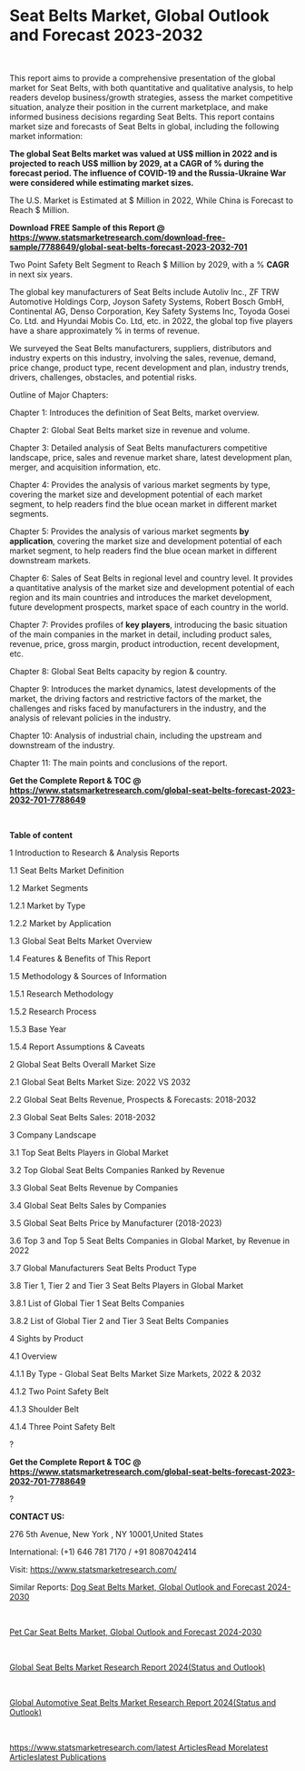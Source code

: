 <h1>Seat Belts Market, Global Outlook and Forecast 2023-2032</h1><br/><p>This report aims to provide a comprehensive presentation of the global market for Seat Belts, with both quantitative and qualitative analysis, to help readers develop business/growth strategies, assess the market competitive situation, analyze their position in the current marketplace, and make informed business decisions regarding Seat Belts. This report contains market size and forecasts of Seat Belts in global, including the following market information:</p>
 
 
 
 <p><strong>The global Seat Belts market was valued at US$ million in 2022 and is projected to reach US$ million by 2029, at a <strong>CAGR</strong> of % during the forecast period. The influence of COVID-19 and the Russia-Ukraine War were considered while estimating market sizes.</strong></p>
 
 
 
 <p>The U.S. Market is Estimated at $ Million in 2022, While China is Forecast to Reach $ Million.</p>
 
 
 
 <p><strong>Download FREE Sample of this Report @ <a href="https://www.statsmarketresearch.com/download-free-sample/7788649/global-seat-belts-forecast-2023-2032-701">https://www.statsmarketresearch.com/download-free-sample/7788649/global-seat-belts-forecast-2023-2032-701</a></strong></p>
 
 
 
 <p>Two Point Safety Belt Segment to Reach $ Million by 2029, with a % <strong>CAGR</strong> in next six years.</p>
 
 
 
 <p>The global key manufacturers of Seat Belts include Autoliv Inc., ZF TRW Automotive Holdings Corp, Joyson Safety Systems, Robert Bosch GmbH, Continental AG, Denso Corporation, Key Safety Systems Inc, Toyoda Gosei Co. Ltd. and Hyundai Mobis Co. Ltd, etc. in 2022, the global top five players have a share approximately % in terms of revenue.</p>
 
 
 
 <p>We surveyed the Seat Belts manufacturers, suppliers, distributors and industry experts on this industry, involving the sales, revenue, demand, price change, product type, recent development and plan, industry trends, drivers, challenges, obstacles, and potential risks.</p>
 
 
 
 <p>Outline of Major Chapters:</p>
 
 
 
 <p>Chapter 1: Introduces the definition of Seat Belts, market overview.</p>
 
 
 
 <p>Chapter 2: Global Seat Belts market size in revenue and volume.</p>
 
 
 
 <p>Chapter 3: Detailed analysis of Seat Belts manufacturers competitive landscape, price, sales and revenue market share, latest development plan, merger, and acquisition information, etc.</p>
 
 
 
 <p>Chapter 4: Provides the analysis of various market segments by type, covering the market size and development potential of each market segment, to help readers find the blue ocean market in different market segments.</p>
 
 
 
 <p>Chapter 5: Provides the analysis of various market segments <strong>by application</strong>, covering the market size and development potential of each market segment, to help readers find the blue ocean market in different downstream markets.</p>
 
 
 
 <p>Chapter 6: Sales of Seat Belts in regional level and country level. It provides a quantitative analysis of the market size and development potential of each region and its main countries and introduces the market development, future development prospects, market space of each country in the world.</p>
 
 
 
 <p>Chapter 7: Provides profiles of <strong>key players</strong>, introducing the basic situation of the main companies in the market in detail, including product sales, revenue, price, gross margin, product introduction, recent development, etc.</p>
 
 
 
 <p>Chapter 8: Global Seat Belts capacity by region & country.</p>
 
 
 
 <p>Chapter 9: Introduces the market dynamics, latest developments of the market, the driving factors and restrictive factors of the market, the challenges and risks faced by manufacturers in the industry, and the analysis of relevant policies in the industry.</p>
 
 
 
 <p>Chapter 10: Analysis of industrial chain, including the upstream and downstream of the industry.</p>
 
 
 
 <p>Chapter 11: The main points and conclusions of the report.</p>
 
 
 
 <div><b>Get the Complete Report & TOC @ <a href="https://www.statsmarketresearch.com/global-seat-belts-forecast-2023-2032-701-7788649">https://www.statsmarketresearch.com/global-seat-belts-forecast-2023-2032-701-7788649</a></b></div>
 
 
 
 <p><br />
 
 <b>Table of content</b></p>
 
 
 
 <p>1 Introduction to Research & Analysis Reports<br />
 
 1.1 Seat Belts Market Definition<br />
 
 1.2 Market Segments<br />
 
 1.2.1 Market by Type<br />
 
 1.2.2 Market by Application<br />
 
 1.3 Global Seat Belts Market Overview<br />
 
 1.4 Features & Benefits of This Report<br />
 
 1.5 Methodology & Sources of Information<br />
 
 1.5.1 Research Methodology<br />
 
 1.5.2 Research Process<br />
 
 1.5.3 Base Year<br />
 
 1.5.4 Report Assumptions & Caveats<br />
 
 2 Global Seat Belts Overall Market Size<br />
 
 2.1 Global Seat Belts Market Size: 2022 VS 2032<br />
 
 2.2 Global Seat Belts Revenue, Prospects & Forecasts: 2018-2032<br />
 
 2.3 Global Seat Belts Sales: 2018-2032<br />
 
 3 Company Landscape<br />
 
 3.1 Top Seat Belts Players in Global Market<br />
 
 3.2 Top Global Seat Belts Companies Ranked by Revenue<br />
 
 3.3 Global Seat Belts Revenue by Companies<br />
 
 3.4 Global Seat Belts Sales by Companies<br />
 
 3.5 Global Seat Belts Price by Manufacturer (2018-2023)<br />
 
 3.6 Top 3 and Top 5 Seat Belts Companies in Global Market, by Revenue in 2022<br />
 
 3.7 Global Manufacturers Seat Belts Product Type<br />
 
 3.8 Tier 1, Tier 2 and Tier 3 Seat Belts Players in Global Market<br />
 
 3.8.1 List of Global Tier 1 Seat Belts Companies<br />
 
 3.8.2 List of Global Tier 2 and Tier 3 Seat Belts Companies<br />
 
 4 Sights by Product<br />
 
 4.1 Overview<br />
 
 4.1.1 By Type - Global Seat Belts Market Size Markets, 2022 & 2032<br />
 
 4.1.2 Two Point Safety Belt<br />
 
 4.1.3 Shoulder Belt<br />
 
 4.1.4 Three Point Safety Belt<br />
 
 ? </p>
 
 
 
 <div><b>Get the Complete Report & TOC @ <a href="https://www.statsmarketresearch.com/global-seat-belts-forecast-2023-2032-701-7788649">https://www.statsmarketresearch.com/global-seat-belts-forecast-2023-2032-701-7788649</a></b></div>
 
 
 
 <p>? </p>
 
 
 
 <p><b>CONTACT US:</b><br />
 
 276 5th Avenue, New York , NY 10001,United States<br />
 
 International: (+1) 646 781 7170 / +91 8087042414<br />
 
 Visit: <a href="https://www.statsmarketresearch.com/">https://www.statsmarketresearch.com/</a><br />
 
 Similar Reports: <a href="https://www.statsmarketresearch.com/global-seat-belts-forecast-2023-2032-701-7788649">Dog Seat Belts Market, Global Outlook and Forecast 2024-2030</a><br />
 
 <br />
 
 <a href="https://www.statsmarketresearch.com/global-seat-belts-forecast-2023-2032-701-7788649">Pet Car Seat Belts Market, Global Outlook and Forecast 2024-2030</a><br />
 
 <br />
 
 <a href="https://www.statsmarketresearch.com/global-seat-belts-forecast-2023-2032-701-7788649">Global Seat Belts Market Research Report 2024(Status and Outlook)</a><br />
 
 <br />
 
 <a href="https://www.statsmarketresearch.com/global-seat-belts-forecast-2023-2032-701-7788649">Global Automotive Seat Belts Market Research Report 2024(Status and Outlook)</a><br />
 
 <br />
 
 <a href="https://gyeongbokgung.com">https://www.statsmarketresearch.com/</a><a href="https://hallyeomaritime.com">latest Articles</a><a href="https://jingwansa.com">Read More</a><a href="https://nguoiviet.jp/">latest Articles</a><a href="https://www.intelmarketresearch.com/">latest Publications</a></p>